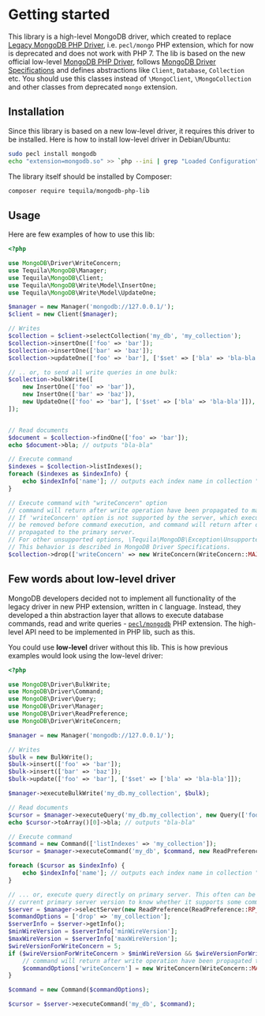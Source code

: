 # Getting started

This library is a high-level MongoDB driver, which created to replace 
[Legacy MongoDB PHP Driver](https://github.com/mongodb/mongo-php-driver-legacy),
i.e. `pecl/mongo` PHP extension, which for now is deprecated and does not work with PHP 7.
The lib is based on the new official low-level [MongoDB PHP Driver](https://github.com/mongodb/mongo-php-driver),
follows [MongoDB Driver Specifications](https://github.com/mongodb/specifications) 
and defines abstractions like `Client`, `Database`, `Collection` etc. You should use
this classes instead of `\MongoClient`, `\MongoCollection` and other classes from deprecated `mongo` extension.

## Installation

Since this library is based on a new low-level driver, it requires this driver to be installed.
Here is how to install low-level driver in Debian/Ubuntu:
```bash
sudo pecl install mongodb
echo "extension=mongodb.so" >> `php --ini | grep "Loaded Configuration" | sed -e "s|.*:\s*||"`
```

The library itself should be installed by Composer:

```bash
composer require tequila/mongodb-php-lib
```

## Usage

Here are few examples of how to use this lib:

```php
<?php

use MongoDB\Driver\WriteConcern;
use Tequila\MongoDB\Manager;
use Tequila\MongoDB\Client;
use Tequila\MongoDB\Write\Model\InsertOne;
use Tequila\MongoDB\Write\Model\UpdateOne;

$manager = new Manager('mongodb://127.0.0.1/');
$client = new Client($manager);

// Writes
$collection = $client->selectCollection('my_db', 'my_collection');
$collection->insertOne(['foo' => 'bar']);
$collection->insertOne(['bar' => 'baz']);
$collection->updateOne(['foo' => 'bar'], ['$set' => ['bla' => 'bla-bla']]);

// .. or, to send all write queries in one bulk:
$collection->bulkWrite([
    new InsertOne(['foo' => 'bar']),
    new InsertOne(['bar' => 'baz']),
    new UpdateOne(['foo' => 'bar'], ['$set' => ['bla' => 'bla-bla']]),
]);


// Read documents
$document = $collection->findOne(['foo' => 'bar']);
echo $document->bla; // outputs "bla-bla"

// Execute command 
$indexes = $collection->listIndexes();
foreach ($indexes as $indexInfo) {
    echo $indexInfo['name']; // outputs each index name in collection "my_collection" in db "my_db"
}

// Execute command with "writeConcern" option
// command will return after write operation have been propagated to majority of voting replica set nodes.
// If 'writeConcern' option is not supported by the server, which executes this operation, option will
// be removed before command execution, and command will return after operation have been
// propagated to the primary server.
// For other unsupported options, \Tequila\MongoDB\Exception\UnsupportedException can be thrown.
// This behavior is described in MongoDB Driver Specifications.
$collection->drop(['writeConcern' => new WriteConcern(WriteConcern::MAJORITY)]);
```

## Few words about low-level driver

MongoDB developers decided not to implement all functionality of the legacy driver
in new PHP extension, written in `C` language. Instead, they developed a thin abstraction layer
that allows to execute database commands, read and write queries - 
[`pecl/mongodb`](https://github.com/mongodb/mongo-php-driver) PHP extension. 
The high-level API need to be implemented in PHP lib, such as this.

You could use **low-level** driver without this lib. 
This is how previous examples would look using the low-level driver:

```php
<?php

use MongoDB\Driver\BulkWrite;
use MongoDB\Driver\Command;
use MongoDB\Driver\Query;
use MongoDB\Driver\Manager;
use MongoDB\Driver\ReadPreference;
use MongoDB\Driver\WriteConcern;

$manager = new Manager('mongodb://127.0.0.1/');

// Writes
$bulk = new BulkWrite();
$bulk->insert(['foo' => 'bar']);
$bulk->insert(['bar' => 'baz']);
$bulk->update(['foo' => 'bar'], ['$set' => ['bla' => 'bla-bla']]);

$manager->executeBulkWrite('my_db.my_collection', $bulk);

// Read documents
$cursor = $manager->executeQuery('my_db.my_collection', new Query(['foo' => 'bar']));
echo $cursor->toArray()[0]->bla; // outputs "bla-bla"

// Execute command
$command = new Command(['listIndexes' => 'my_collection']);
$cursor = $manager->executeCommand('my_db', $command, new ReadPreference(ReadPreference::RP_PRIMARY));

foreach ($cursor as $indexInfo) {
    echo $indexInfo['name']; // outputs each index name in collection "my_collection" in db "my_db"
}

// ... or, execute query directly on primary server. This often can be needed to check
// current primary server version to know whether it supports some command or query options
$server = $manager->selectServer(new ReadPreference(ReadPreference::RP_PRIMARY));
$commandOptions = ['drop' => 'my_collection'];
$serverInfo = $server->getInfo();
$minWireVersion = $serverInfo['minWireVersion'];
$maxWireVersion = $serverInfo['maxWireVersion'];
$wireVersionForWriteConcern = 5;
if ($wireVersionForWriteConcern > $minWireVersion && $wireVersionForWriteConcern < $maxWireVersion) {
    // command will return after write operation have been propagated to majority of voting replica set nodes
    $commandOptions['writeConcern'] = new WriteConcern(WriteConcern::MAJORITY);
}

$command = new Command($commandOptions);

$cursor = $server->executeCommand('my_db', $command);
```
